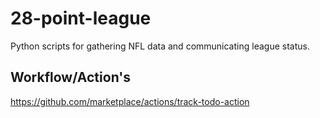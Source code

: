 # 28-point-league
Python scripts for gathering NFL data and communicating league status.

## Workflow/Action's
https://github.com/marketplace/actions/track-todo-action
